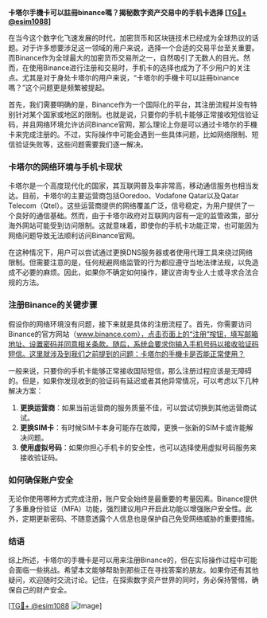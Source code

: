 **卡塔尔手機卡可以註冊binance嗎？揭秘数字资产交易中的手机卡选择 [[TG💪+ @esim1088](https://t.me/s/esim1088)]**

在当今这个数字化飞速发展的时代，加密货币和区块链技术已经成为全球热议的话题。对于许多想要涉足这一领域的用户来说，选择一个合适的交易平台至关重要。而Binance作为全球最大的加密货币交易所之一，自然吸引了无数人的目光。然而，在使用Binance进行注册和交易时，手机卡的选择也成为了不少用户的关注点。尤其是对于身处卡塔尔的用户来说，“卡塔尔的手機卡可以註冊binance嗎？”这个问题更是频繁被提起。

首先，我们需要明确的是，Binance作为一个国际化的平台，其注册流程并没有特别针对某个国家或地区的限制。也就是说，只要你的手机卡能够正常接收短信验证码，并且网络环境允许访问Binance官网，那么理论上你是可以通过卡塔尔的手機卡来完成注册的。不过，实际操作中可能会遇到一些具体问题，比如网络限制、短信验证失败等，这些问题需要我们逐一解决。

### 卡塔尔的网络环境与手机卡现状

卡塔尔是一个高度现代化的国家，其互联网普及率非常高，移动通信服务也相当发达。目前，卡塔尔的主要运营商包括Ooredoo、Vodafone Qatar以及Qatar Telecom（Qtel）。这些运营商提供的网络覆盖广泛，信号稳定，为用户提供了一个良好的通信基础。然而，由于卡塔尔政府对互联网内容有一定的监管政策，部分海外网站可能受到访问限制。这就意味着，即使你的手机卡功能正常，也可能因为网络问题导致无法顺利访问Binance官网。

在这种情况下，用户可以尝试通过更换DNS服务器或者使用代理工具来绕过网络限制。但需要注意的是，任何规避网络监管的行为都应遵守当地法律法规，以免造成不必要的麻烦。因此，如果你不确定如何操作，建议咨询专业人士或寻求合法合规的方法。

### 注册Binance的关键步骤

假设你的网络环境没有问题，接下来就是具体的注册流程了。首先，你需要访问Binance的官方网站（www.binance.com），点击页面上的“注册”按钮，填写邮箱地址、设置密码并同意相关条款。随后，系统会要求你输入手机号码以接收验证码短信。这里就涉及到我们之前提到的问题：卡塔尔的手機卡是否能正常使用？

一般来说，只要你的手机卡能够正常接收国际短信，那么注册过程应该是无障碍的。但是，如果你发现收到的验证码有延迟或者其他异常情况，可以考虑以下几种解决方案：

1. **更换运营商**：如果当前运营商的服务质量不佳，可以尝试切换到其他运营商试试。
2. **更换SIM卡**：有时候SIM卡本身可能存在故障，更换一张新的SIM卡或许能解决问题。
3. **使用虚拟号码**：如果你担心手机卡的安全性，也可以选择使用虚拟号码服务来接收验证码。

### 如何确保账户安全

无论你使用哪种方式完成注册，账户安全始终是最重要的考量因素。Binance提供了多重身份验证（MFA）功能，强烈建议用户开启此功能以增强账户安全性。此外，定期更新密码、不随意透露个人信息也是保护自己免受网络威胁的重要措施。

### 结语

综上所述，卡塔尔的手機卡是可以用来注册Binance的，但在实际操作过程中可能会面临一些挑战。希望本文能够帮助到那些正在寻找答案的朋友。如果你还有其他疑问，欢迎随时交流讨论。记住，在探索数字资产世界的同时，务必保持警惕，确保自己的财产安全。

[[TG💪+ @esim1088](https://t.me/s/esim1088) ![Image](https://i.postimg.cc/4NQfJmqS/Snipaste-2025-05-13-00-14-12.png)]